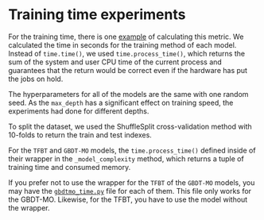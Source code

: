 # Training time experiments

For the training time, there is one [example](Training_time.py) of calculating this metric. We calculated the time in seconds for the training method of each model. Instead of `time.time()`, we used `time.process_time()`, which returns the sum of the system and user CPU time of the current process and guarantees that the return would be correct even if the hardware has put the jobs on hold.

The hyperparameters for all of the models are the same with one random seed. As the `max_depth` has a significant effect on training speed, the experiments had done for different depths.

To split the dataset, we used the ShuffleSplit cross-validation method with 10-folds to return the train and test indexes.

For the `TFBT` and `GBDT-MO` models, the `time.process_time()` defined inside of their wrapper in the `_model_complexity` method, which returns a tuple of training time and consumed memory.


If you prefer not to use the wrapper for the `TFBT` of the `GBDT-MO` models, you may have the [`gbdtmo_time.py`](gbdtmo_time.py) file for each of them. This file only works for the GBDT-MO. Likewise, for the TFBT, you have to use the model without the wrapper.
